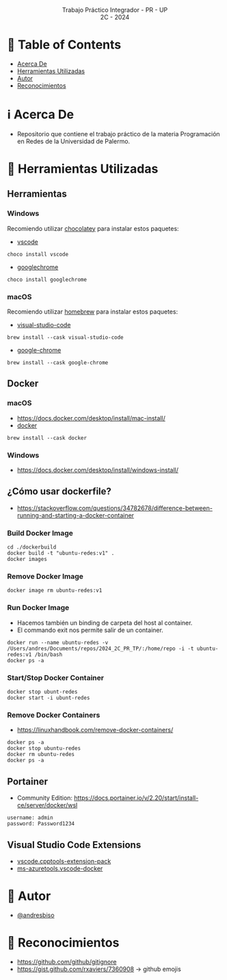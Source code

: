 <p align="center">
    Trabajo Práctico Integrador - PR - UP
    <br>
    2C - 2024
    <br>
</p>

# :pencil: Table of Contents

- [Acerca De](#about)
- [Herramientas Utilizadas](#built_using)
- [Autor](#author)
- [Reconocimientos](#acknowledgement)

# :information_source: Acerca De <a name = "about"></a>

- Repositorio que contiene el trabajo práctico de la materia Programación en Redes de la Universidad de Palermo.

# :hammer: Herramientas Utilizadas <a name = "built_using"></a>

## Herramientas

### Windows

Recomiendo utilizar [chocolatey](https://chocolatey.org/install) para instalar estos paquetes:

- [vscode](https://community.chocolatey.org/packages/vscode)

```
choco install vscode
```

- [googlechrome](https://community.chocolatey.org/packages/googlechrome)

```
choco install googlechrome
```

### macOS

Recomiendo utilizar [homebrew](https://brew.sh/) para instalar estos paquetes:

- [visual-studio-code](https://formulae.brew.sh/cask/visual-studio-code#default)

```
brew install --cask visual-studio-code
```

- [google-chrome](https://formulae.brew.sh/cask/google-chrome#default)

```
brew install --cask google-chrome
```

## Docker

### macOS

- https://docs.docker.com/desktop/install/mac-install/
- [docker](https://formulae.brew.sh/cask/docker#default)

```
brew install --cask docker
```

### Windows

- https://docs.docker.com/desktop/install/windows-install/

## ¿Cómo usar dockerfile?

- https://stackoverflow.com/questions/34782678/difference-between-running-and-starting-a-docker-container

### Build Docker Image

```
cd ./dockerbuild
docker build -t "ubuntu-redes:v1" .
docker images
```

### Remove Docker Image

```
docker image rm ubuntu-redes:v1
```

### Run Docker Image

- Hacemos también un binding de carpeta del host al container.
- El commando exit nos permite salir de un container.

```
docker run --name ubuntu-redes -v /Users/andres/Documents/repos/2024_2C_PR_TP/:/home/repo -i -t ubuntu-redes:v1 /bin/bash
docker ps -a
```

### Start/Stop Docker Container

```
docker stop ubunt-redes
docker start -i ubunt-redes
```

### Remove Docker Containers

- https://linuxhandbook.com/remove-docker-containers/

```
docker ps -a
docker stop ubuntu-redes
docker rm ubuntu-redes
docker ps -a
```

## Portainer

- Community Edition: https://docs.portainer.io/v/2.20/start/install-ce/server/docker/wsl

```
username: admin
password: Password1234
```

## Visual Studio Code Extensions

- [vscode.cpptools-extension-pack](https://marketplace.visualstudio.com/items?itemName=ms-vscode.cpptools-extension-pack)
- [ms-azuretools.vscode-docker](https://marketplace.visualstudio.com/items?itemName=ms-azuretools.vscode-docker)

# :speech_balloon: Autor <a name = "author"></a>

- [@andresbiso](https://github.com/andresbiso)

# :tada: Reconocimientos <a name = "acknowledgement"></a>

- https://github.com/github/gitignore
- https://gist.github.com/rxaviers/7360908 -> github emojis
